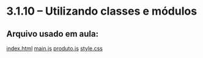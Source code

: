 # 3.1.10 – Utilizando classes e módulos

## Arquivo usado em aula:

[index.html](/POO/codigos/projeto_opp/index.html)
[main.js](/POO/codigos/projeto_opp/src/assets/js/main.js)
[produto.js](/POO/codigos/projeto_opp/src/assets/js/produto.js)
[style.css](/POO/codigos/projeto_opp/src/assets/css/style.css)
